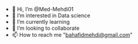 - 👋 Hi, I’m @Med-Mehdi01
- 👀 I’m interested in Data science
- 🌱 I’m currently learning 
- 💞️ I’m looking to collaborate
- 📫 How to reach me "bahafidmehdi@gmail.com"

<!---
Med-Mehdi01/Med-Mehdi01 is a ✨ special ✨ repository because its `README.md` (this file) appears on your GitHub profile.
You can click the Preview link to take a look at your changes.
--->
